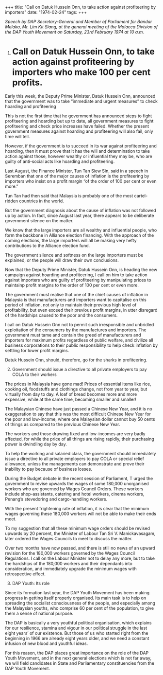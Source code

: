 +++ 
title: "Call on Datuk Hussein Onn, to take action against profiteering by importers"
date: "1974-02-24"
tags:
+++

_Speech by DAP Secretary-General and Member of Parliament for Bandar Melaka, Mr. Lim Kit Siang, at the general meeting of the Malacca Division of the DAP Youth Movement on Saturday, 23rd February 1974 at 10 a.m._

1.	# Call on Datuk Hussein Onn, to take action against profiteering by importers who make 100 per cent profits.

Early this week, the Deputy Prime Minister, Datuk Hussein Onn, announced that the government was to take “immediate and urgent measures” to check hoarding and profiteering

This is not the first time that he government has announced steps to fight profiteering and hoarding but up to date, all government measures to fight profiteering and check price increases have failed. Whether the present government measures against hoarding and profiteering will also fail, only time will tell.</u>

However, if the government is to succeed in its war against profiteering and hoarding, then it must prove that it has the will and determination to take action against those, however wealthy or influential they may be, who are guilty of anti-social acts like hoarding and profiteering.

Last August, the Finance Minister, Tun Tan Siew Sin, said in a speech in Seremban that one of the major causes of inflation is the profiteering by importers who insist on a profit margin “of the order of 100 per cent or even more.”

Tun Tan had then said that Malaysia is probably one of the most cartel-ridden countries in the world.

But the government diagnosis about the cause of inflation was not followed up by action. In fact, since August last year, there appears to be deliberate government silence on the matter. 

We know that the large importers are all wealthy and influential people, who form the backbone in Alliance election financing. With the approach of the coming elections, the large importers will all be making very hefty contributions to the Alliance election fund.

The government silence and softness on the large importers must be explained, or the people will draw their own conclusions.

Now that the Deputy Prime Minister, Datuk Hussein Onn, is heading the new campaign against hoarding and profiteering, I call on him to take action against importers who are guilty of profiteering by manipulating prices to maintainp profit margins to the order of 100 per cent or even more.

The government must realise that one of the chief causes of inflation in Malaysia is that manufacturers and importers want to capitalise on this period of inflation, not only to maintain their previous high level of profitability, but even exceed their previous profit margins, in utter disregard of the hardships caused to the poor and the consumers.

I call on Datuk Hussein Onn not to permit such irresponsible and unbridled exploitation of the consumers by the manufactures and importers. The government must tame and contain the greed of manufacturers and importers for maximum profits regardless of public welfare, and civilize all business corporations to their public responsibility to help check inflation by settling for lower profit margins.

Datuk Hussein Onn, should, therefore, go for the sharks in profiteering.

2.	Government should issue a directive to all private employers to pay COLA to their workers 

The prices in Malaysia have gone mad! Prices of essential items like rice, cooking oil, foodstuffs and clothings change, not from year to year, but virtually from day to day. A loaf of bread becomes more and more expensive, while at the same time, becoming smaller and smaller!

The Malaysian Chinese have just passed a Chinese New Year, and it is no exaggeration to say that this was the most difficult Chinese New Year for the poor and low-income, where one Malaysian dollar cannot buy 50 cents of things as compared to the previous Chinese New Year.

The workers and those drawing fixed and low-incomes are very badly affected, for while the price of all things are rising rapidly, their purchasing power is dwindling day by day.

To help the working and salaried class, the government should immediately issue a directive to all private employers to pay COLA or special relief allowance, unless the managements can demonstrate and prove their inability to pay because of business losses.

During the Budget debate in the recent session of Parliament, T urged the government to revise upwards the wages of some 180,000 unorganised workers who are governed by Wages Council Orders. These workers include shop-assistants, catering and hotel workers, cinema workers, Penang’s stevedoring and cargo-handling workers.

With the present frightening rate of inflation, it is clear that the minimum wages governing these 180,000 workers will not be able to make their ends meet.

To my suggestion that all these minimum wage orders should be revised upwards by 20 percent, the Minister of Labour Tan Sri V. Manickavasagam, later ordered the Wages Councils to meet to discuss the matter.

Over two months have now passed, and there is still no news of an upward revision for the 180,000 workers governed by the Wages Council Regulations. I call on the Labour Minister not to delay any more, but to take the hardships of the 180,000 workers and their dependants into consideration, and immediately upgrade the minimum wages with retrospective effect.

3.	DAP Youth: Its role

Since its formation last year, the DAP Youth Movement has been making progress in getting itself properly organised. Its main task is to help on spreading the socialist consciousness of the people, and especially among the Malaysian youths, who comprise 60 per cent of the population, to give them a sense of national purpose.

The DAP is basically a very youthful political organisation, which explains for our resilience, stamina and vigour in our political struggle in the last eight years’ of our existence. But those of us who started right from the beginning in 1966 are already eight years older, and we need a constant infusion of new blood and youthful ideas.

For this reason, the DAP places great importance on the role of the DAP Youth Movement, and in the next general elections which is not far away, we will field candidates in State and Parliamentary constituencies from the DAP Youth Movement.
 
